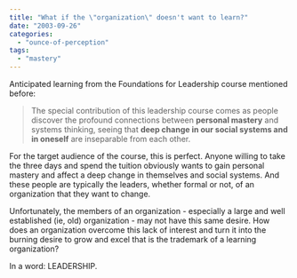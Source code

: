 ```yaml
---
title: "What if the \"organization\" doesn't want to learn?"
date: "2003-09-26"
categories: 
  - "ounce-of-perception"
tags: 
  - "mastery"
---
```


Anticipated learning from the Foundations for Leadership course mentioned before:  

> The special contribution of this leadership course comes as people discover the profound connections between **personal mastery** and systems thinking, seeing that **deep change in our social systems and in oneself** are inseparable from each other.

  
For the target audience of the course, this is perfect. Anyone willing to take the three days and spend the tuition obviously wants to gain personal mastery and affect a deep change in themselves and social systems. And these people are typically the leaders, whether formal or not, of an organization that they want to change.  
  
Unfortunately, the members of an organization - especially a large and well established (ie, old) organization - may not have this same desire. How does an organization overcome this lack of interest and turn it into the burning desire to grow and excel that is the trademark of a learning organization?  
  
In a word: LEADERSHIP.
